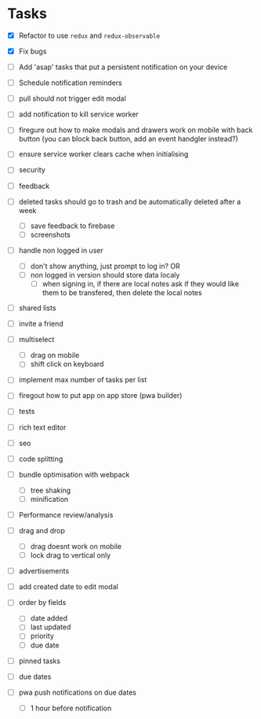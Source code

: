 # Tasks

- [x] Refactor to use `redux` and `redux-observable`

- [x] Fix bugs

- [ ] Add 'asap' tasks that put a persistent notification on your device

- [ ] Schedule notification reminders

- [ ] pull should not trigger edit modal

- [ ] add notification to kill service worker
- [ ] firegure out how to make modals and drawers work on mobile with back button (you can block back button, add an event handgler instead?)

- [ ] ensure service worker clears cache when initialising
- [ ] security
- [ ] feedback

* [ ] deleted tasks should go to trash and be automatically deleted after a week

  - [ ] save feedback to firebase
  - [ ] screenshots

- [ ] handle non logged in user

  - [ ] don't show anything, just prompt to log in? OR
  - [ ] non logged in version should store data localy
    - [ ] when signing in, if there are local notes ask if they would like them to be transfered, then delete the local notes

- [ ] shared lists

- [ ] invite a friend

* [ ] multiselect

  - [ ] drag on mobile
  - [ ] shift click on keyboard

* [ ] implement max number of tasks per list

* [ ] firegout how to put app on app store (pwa builder)
* [ ] tests

- [ ] rich text editor

* [ ] seo

* [ ] code splitting

* [ ] bundle optimisation with webpack

  - [ ] tree shaking
  - [ ] minification

* [ ] Performance review/analysis

- [ ] drag and drop

  - [ ] drag doesnt work on mobile
  - [ ] lock drag to vertical only

- [ ] advertisements

* [ ] add created date to edit modal

* [ ] order by fields

  - [ ] date added
  - [ ] last updated
  - [ ] priority
  - [ ] due date

* [ ] pinned tasks

* [ ] due dates

* [ ] pwa push notifications on due dates
  - [ ] 1 hour before notification
